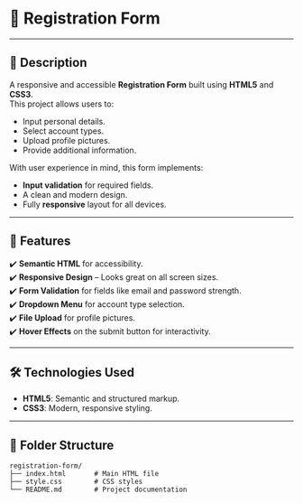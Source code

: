 # 🚀 **Registration Form**

---

## 📜 **Description**

A responsive and accessible **Registration Form** built using **HTML5** and **CSS3**.  
This project allows users to:
- Input personal details.
- Select account types.
- Upload profile pictures.
- Provide additional information.

With user experience in mind, this form implements:
- **Input validation** for required fields.
- A clean and modern design.
- Fully **responsive** layout for all devices.

---

## 🌟 **Features**

✔️ **Semantic HTML** for accessibility.  
✔️ **Responsive Design** – Looks great on all screen sizes.  
✔️ **Form Validation** for fields like email and password strength.  
✔️ **Dropdown Menu** for account type selection.  
✔️ **File Upload** for profile pictures.  
✔️ **Hover Effects** on the submit button for interactivity.  

---

## 🛠️ **Technologies Used**

- **HTML5**: Semantic and structured markup.
- **CSS3**: Modern, responsive styling.

---

## 📂 **Folder Structure**

```plaintext
registration-form/
├── index.html       # Main HTML file
├── style.css        # CSS styles
└── README.md        # Project documentation
